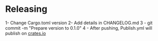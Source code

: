 # Releasing

1- Change Cargo.toml version
2- Add details in CHANGELOG.md
3 - git commit -m "Prepare version to 0.1.0"
4 - After pushing, Publish.yml will publish on [crates.io](https://crates.io/)